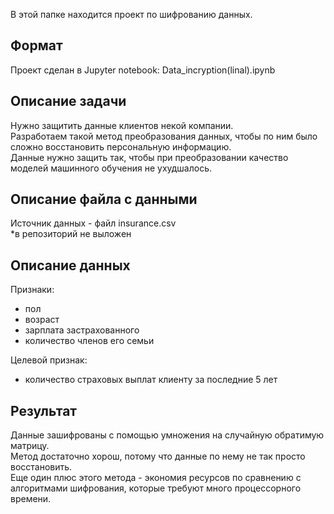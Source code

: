 В этой папке находится проект по шифрованию данных.

## Формат

Проект сделан в Jupyter notebook: Data_incryption(linal).ipynb

## Описание задачи

Нужно защитить данные клиентов некой компании.\
Разработаем такой метод преобразования данных, чтобы по ним было сложно восстановить персональную информацию.\
Данные нужно защить так, чтобы при преобразовании качество моделей машинного обучения не ухудшалось.

## Описание файла с данными

Источник данных - файл insurance.csv\
*в репозиторий не выложен

## Описание данных

Признаки:
- пол
- возраст
- зарплата застрахованного
- количество членов его семьи

Целевой признак:
- количество страховых выплат клиенту за последние 5 лет

## Результат

Данные зашифрованы с помощью умножения на случайную обратимую матрицу.\
Метод достаточно хорош, потому что данные по нему не так просто восстановить.\
Еще один плюс этого метода - экономия ресурсов по сравнению с алгоритмами шифрования, которые требуют много процессорного времени.
